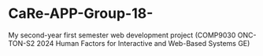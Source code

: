 # CaRe-APP-Group-18-
My second-year first semester web development project (COMP9030 ONC-TON-S2 2024 Human Factors for Interactive and Web-Based Systems GE)
